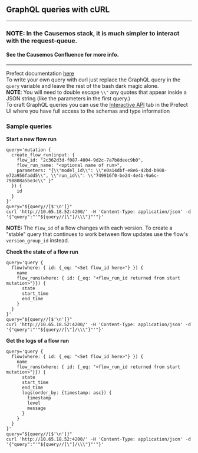 ## GraphQL queries with cURL
---
### **NOTE: In the Causemos stack, it is much simpler to interact with the request-queue**.
#### See the Causemos Confluence for more info.
---

Prefect documentation [here](https://docs.prefect.io/orchestration/concepts/api.html)  
To write your own query with curl just replace the GraphQL query in the `query` variable and leave the rest of the bash dark magic alone.  
**NOTE**: You will need to double escape `\\"` any quotes that appear inside a JSON string (like the parameters in the first query.)  
To craft GraphQL queries you can use the [Interactive API](http://10.65.18.52:8080/default/api) tab in the Prefect UI where you have full access to the schemas and type information

### Sample queries

**Start a new flow run**
```
query='mutation {
  create_flow_run(input: {
    flow_id: "2c362d3d-f087-4004-9d2c-7a7b8deec9b0",
    flow_run_name: "<optional name of run>",
    parameters: "{\\"model_id\\": \\"e0a14dbf-e8e6-42bd-b908-e72a956fadd5\\", \\"run_id\\": \\"749916f0-be24-4e4b-9a6c-798808a5be3c\\" }"
  }) {
    id
  }
}'
query="${query//[$'\n']}"
curl 'http://10.65.18.52:4200/' -H 'Content-Type: application/json' -d '{"query":"'"${query//[\"]/\\\"}"'"}'
```
**NOTE:** The `flow_id` of a flow changes with each version. To create a "stable" query that continues to work between flow updates use the flow's `version_group_id` instead.

**Check the state of a flow run**
```
query='query {
  flow(where: { id: {_eq: "<Set flow_id here>"} }) {
    name
    flow_runs(where: { id: {_eq: "<flow_run_id returned from start mutation>"}}) {
      state
      start_time
      end_time
    }
  }
}'
query="${query//[$'\n']}"
curl 'http://10.65.18.52:4200/' -H 'Content-Type: application/json' -d '{"query":"'"${query//[\"]/\\\"}"'"}'
```

**Get the logs of a flow run**
```
query='query {
  flow(where: { id: {_eq: "<Set flow_id here>"} }) {
    name
    flow_runs(where: { id: {_eq: "<flow_run_id returned from start mutation>"}}) {
      state
      start_time
      end_time
      logs(order_by: {timestamp: asc}) {
        timestamp
        level
        message
      }
    }
  }
}'
query="${query//[$'\n']}"
curl 'http://10.65.18.52:4200/' -H 'Content-Type: application/json' -d '{"query":"'"${query//[\"]/\\\"}"'"}'
```